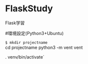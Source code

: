 # FlaskStudy
Flask学習

#環境設定(Python3+Ubuntu)

`$ mkdir projectname`  
 cd projectname
 python3 -m vent vent

 . venv/bin/activate`
